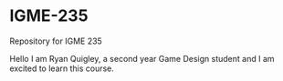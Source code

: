 # IGME-235
Repository for IGME 235

Hello I am Ryan Quigley, a second year Game Design student and I am excited to learn this course.
